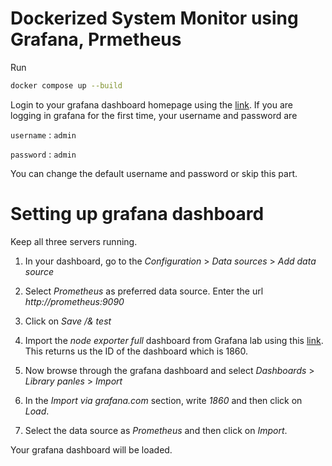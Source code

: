 # Dockerized System Monitor using Grafana, Prmetheus

Run
```bash
docker compose up --build
```

Login to your grafana dashboard homepage using the [link](http://localhost:3000). If you are logging in grafana for the first time, your username and password are

`username` : `admin`

`password` : `admin`

You can change the default username and password or skip this part.

# Setting up grafana dashboard

Keep all three servers running.

1. In your dashboard, go to the *Configuration* > *Data sources* > *Add data source*

2. Select *Prometheus* as preferred data source. Enter the url  *http://prometheus:9090*

3. Click on *Save /& test*

4. Import the *node exporter full* dashboard from Grafana lab using this [link](https://grafana.com/grafana/dashboards/1860-node-exporter-full/). This returns us the ID of the dashboard which is 1860. 

5. Now browse through the grafana dashboard and select *Dashboards* > *Library panles* > *Import*

6. In the *Import via grafana.com* section, write *1860* and then click on *Load*.

7. Select the data source as *Prometheus* and then click on *Import*.

Your grafana dashboard will be loaded. 
